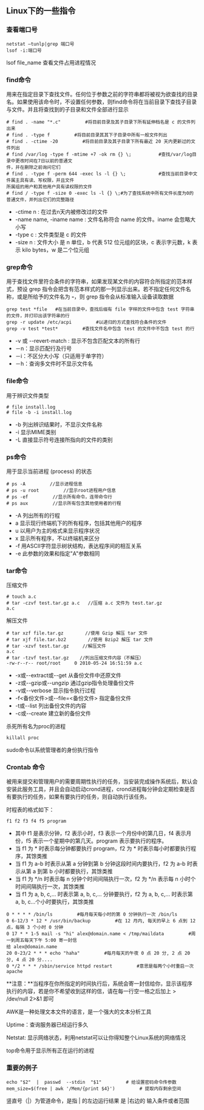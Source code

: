 ## Linux下的一些指令

### 查看端口号

```
netstat –tunlp|grep 端口号
lsof -i:端口号
```

lsof file_name 查看文件占用进程情况

### find命令

用来在指定目录下查找文件。任何位于参数之前的字符串都将被视为欲查找的目录名。如果使用该命令时，不设置任何参数，则find命令将在当前目录下查找子目录与文件。并且将查找到的子目录和文件全部进行显示

```
# find . -name "*.c"         #将目前目录及其子目录下所有延伸档名是 c 的文件列出来
# find . -type f         #将目前目录其其下子目录中所有一般文件列出
# find . -ctime -20         #将目前目录及其子目录下所有最近 20 天内更新过的文件列出
# find /var/log -type f -mtime +7 -ok rm {} \;			#查找/var/log目录中更改时间在7日以前的普通文														 件，并在删除之前询问它们
# find . -type f -perm 644 -exec ls -l {} \;			#查找当前目录中文件属主具有读、写权限，并且文件														所属组的用户和其他用户具有读权限的文件
# find / -type f -size 0 -exec ls -l {} \;#为了查找系统中所有文件长度为0的普通文件，并列出它们的完整路径
```

- -ctime n : 在过去n天内被修改过的文件
- -name name, -iname name : 文件名称符合 name 的文件。iname 会忽略大小写
- -type c : 文件类型是 c 的文件
- -size n : 文件大小 是 n 单位，b 代表 512 位元组的区块，c 表示字元数，k 表示 kilo bytes，w 是二个位元组

### grep命令

用于查找文件里符合条件的字符串，如果发现某文件的内容符合所指定的范本样式，预设 grep 指令会把含有范本样式的那一列显示出来。若不指定任何文件名称，或是所给予的文件名为 **-**，则 grep 指令会从标准输入设备读取数据

```
grep test *file   #在当前目录中，查找后缀有 file 字样的文件中包含 test 字符串的文件，并打印出该字符串的行
grep -r update /etc/acpi         #以递归的方式查找符合条件的文件
grep -v test *test*         #查找文件名中包含 test 的文件中不包含 test 的行
```

- -v 或 --revert-match : 显示不包含匹配文本的所有行
- －n：显示匹配行及行号
- －i：不区分大小写（只适用于单字符）
- －h：查询多文件时不显示文件名

### file命令

用于辨识文件类型

```
# file install.log
# file -b -i install.log
```

- -b 列出辨识结果时，不显示文件名称
- -i 显示MIME类别
- -L  直接显示符号连接所指向的文件的类别

### ps命令

用于显示当前进程 (process) 的状态

```
# ps -A         //显示进程信息
# ps -u root         //显示root进程用户信息
# ps -ef         //显示所有命令，连带命令行
# ps aux         //显示所有包含其他使用者的行程
```

- -A 列出所有的行程
- a 显示现行终端机下的所有程序，包括其他用户的程序
- u 以用户为主的格式来显示程序状况
-  x 显示所有程序，不以终端机来区分
- -f 用ASCII字符显示树状结构，表达程序间的相互关系
- -e 此参数的效果和指定"A"参数相同

### tar命令

压缩文件

```
# touch a.c       
# tar -czvf test.tar.gz a.c   //压缩 a.c 文件为 test.tar.gz
a.c
```

解压文件

```
# tar xzf file.tar.gz        //使用 Gzip 解压 tar 文件 
# tar xjf file.tar.bz2        //使用 Bzip2 解压 tar 文件
# tar -xzvf test.tar.gz     //解压文件
a.c
# tar -tzvf test.tar.gz    //列出压缩文件内容（不解压）
-rw-r--r-- root/root     0 2010-05-24 16:51:59 a.c
```

- -x或--extract或--get 从备份文件中还原文件 
- -z或--gzip或--ungzip 通过gzip指令处理备份文件 
- -v或--verbose 显示指令执行过程 
- -f<备份文件>或--file=<备份文件> 指定备份文件
- -t或--list 列出备份文件的内容
- -c或--create 建立新的备份文件

杀死所有名为proc的进程

```
killall proc 
```

sudo命令以系统管理者的身份执行指令

### Crontab 命令

被用来提交和管理用户的需要周期性执行的任务，当安装完成操作系统后，默认会安装此服务工具，并且会自动启动crond进程，crond进程每分钟会定期检查是否有要执行的任务，如果有要执行的任务，则自动执行该任务。

时程表的格式如下：

```
f1 f2 f3 f4 f5 program
```

- 其中 f1 是表示分钟，f2 表示小时，f3 表示一个月份中的第几日，f4 表示月份，f5 表示一个星期中的第几天。program 表示要执行的程序。
- 当 f1 为 * 时表示每分钟都要执行 program，f2 为 * 时表示每小时都要执行程序，其馀类推
- 当 f1 为 a-b 时表示从第 a 分钟到第 b 分钟这段时间内要执行，f2 为 a-b 时表示从第 a 到第 b 小时都要执行，其馀类推
- 当 f1 为 */n 时表示每 n 分钟个时间间隔执行一次，f2 为 */n 表示每 n 小时个时间间隔执行一次，其馀类推
- 当 f1 为 a, b, c,... 时表示第 a, b, c,... 分钟要执行，f2 为 a, b, c,... 时表示第 a, b, c...个小时要执行，其馀类推

```
0 * * * * /bin/ls         #每月每天每小时的第 0 分钟执行一次 /bin/ls
0 6-12/3 * 12 * /usr/bin/backup         #在 12 月内, 每天的早上 6 点到 12 点，每隔 3 个小时 0 分钟
0 17 * * 1-5 mail -s "hi" alex@domain.name < /tmp/maildata         #周一到周五每天下午 5:00 寄一封信																  给 alex@domain.name
20 0-23/2 * * * echo "haha"         #每月每天的午夜 0 点 20 分, 2 点 20 分, 4 点 20 分....
0 */2 * * * /sbin/service httpd restart         #意思是每两个小时重启一次apache 
```

**注意：**当程序在你所指定的时间执行后，系统会寄一封信给你，显示该程序执行的内容，若是你不希望收到这样的信，请在每一行空一格之后加上 > /dev/null 2>&1 即可

AWK是一种处理文本文件的语言，是一个强大的文本分析工具

Uptime：查询服务器已经运行多久

Netstat: 显示网络状态，利用netstat可以让你得知整个Linux系统的网络情况

top命令用于显示所有正在运行的进程

### 重要的例子

```
echo "$2"  |  passwd  ‐‐stdin  "$1"         # 给设置密码命令传参数
mem_size=$(free | awk '/Mem/{print $4}')         # 提取内存剩余空间
```

竖直号（|）为管道命令，是指 | 的左边运行结果 是 |右边的 输入条件或者范围
